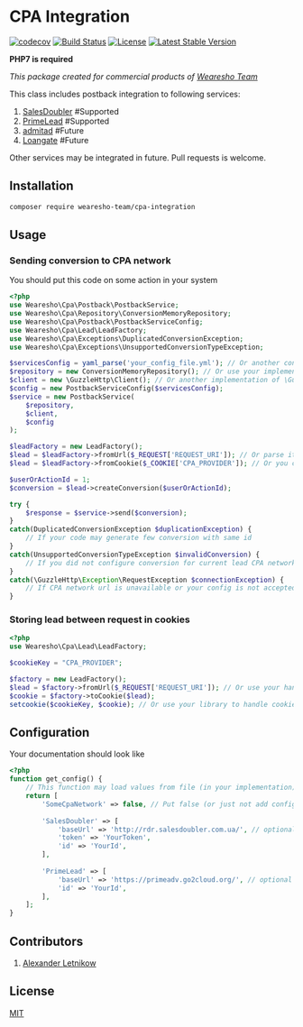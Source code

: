 # CPA Integration
[![codecov](https://codecov.io/gh/wearesho-team/cpa-integration/branch/master/graph/badge.svg)](https://codecov.io/gh/wearesho-team/cpa-integration)
[![Build Status](https://travis-ci.org/wearesho-team/cpa-integration.svg?branch=master)](https://travis-ci.org/wearesho-team/cpa-integration)
[![License](https://poser.pugx.org/wearesho-team/cpa-integration/license)](https://packagist.org/packages/wearesho-team/cpa-integration)
[![Latest Stable Version](https://poser.pugx.org/wearesho-team/cpa-integration/version)](https://packagist.org/packages/wearesho-team/cpa-integration)


**PHP7 is required**

*This package created for commercial products of [Wearesho Team](https://wearesho.com)*

This class includes postback integration to following services:
1. [SalesDoubler](https://www.salesdoubler.com.ua) #Supported
3. [PrimeLead](http://primelead.com.ua) #Supported
2. [admitad](https://www.admitad.com/ru/) #Future
4. [Loangate](http://loangate.com.ua) #Future

Other services may be integrated in future. Pull requests is welcome.

## Installation
```bash
composer require wearesho-team/cpa-integration
```

## Usage

### Sending conversion to CPA network
You should put this code on some action in your system
```php
<?php
use Wearesho\Cpa\Postback\PostbackService;
use Wearesho\Cpa\Repository\ConversionMemoryRepository;
use Wearesho\Cpa\Postback\PostbackServiceConfig;
use Wearesho\Cpa\Lead\LeadFactory;
use Wearesho\Cpa\Exceptions\DuplicatedConversionException;
use Wearesho\Cpa\Exceptions\UnsupportedConversionTypeException;

$servicesConfig = yaml_parse('your_config_file.yml'); // Or another config loader (array must be provided), see Configuration section
$repository = new ConversionMemoryRepository(); // Or use your implementation of interface
$client = new \GuzzleHttp\Client(); // Or another implementation of \GuzzleHttp\ClientInterface
$config = new PostbackServiceConfig($servicesConfig);
$service = new PostbackService(
    $repository,
    $client,
    $config
);

$leadFactory = new LeadFactory(); 
$lead = $leadFactory->fromUrl($_REQUEST['REQUEST_URI']); // Or parse it on each request and load from database on user action
$lead = $leadFactory->fromCookie($_COOKIE['CPA_PROVIDER']); // Or you can store lead between request and load it from cookie

$userOrActionId = 1;
$conversion = $lead->createConversion($userOrActionId);

try {
    $response = $service->send($conversion);   
}
catch(DuplicatedConversionException $duplicationException) {
    // If your code may generate few conversion with same id
}
catch(UnsupportedConversionTypeException $invalidConversion) {
    // If you did not configure conversion for current lead CPA network
}
catch(\GuzzleHttp\Exception\RequestException $connectionException) {
    // If CPA network url is unavailable or your config is not accepted
}
```

### Storing lead between request in cookies
```php
<?php
use Wearesho\Cpa\Lead\LeadFactory;

$cookieKey = "CPA_PROVIDER";

$factory = new LeadFactory();
$lead = $factory->fromUrl($_REQUEST['REQUEST_URI']); // Or use your handling request implementation
$cookie = $factory->toCookie($lead);
setcookie($cookieKey, $cookie); // Or use your library to handle cookies
```

## Configuration
Your documentation should look like 
```php
<?php
function get_config() {
    // This function may load values from file (in your implementation)
    return [
        'SomeCpaNetwork' => false, // Put false (or just not add config) if you want to switch off postback to network
        
        'SalesDoubler' => [
            'baseUrl' => 'http://rdr.salesdoubler.com.ua/', // optional
            'token' => 'YourToken',
            'id' => 'YourId',        
        ],
        
        'PrimeLead' => [
            'baseUrl' => 'https://primeadv.go2cloud.org/', // optional
            'id' => 'YourId',
        ],
    ];
}
```

## Contributors
1. [Alexander <horat1us> Letnikow](https://github.com/Horat1us)

## License
[MIT](./LICENSE)
